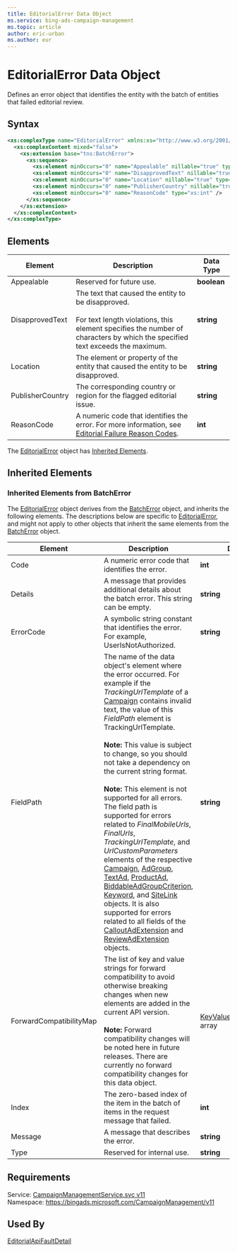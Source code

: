 ```yaml
---
title: EditorialError Data Object
ms.service: bing-ads-campaign-management
ms.topic: article
author: eric-urban
ms.author: eur
---
```

# EditorialError Data Object
Defines an error object that identifies the entity with the batch of entities that failed editorial review.

## Syntax
```xml
<xs:complexType name="EditorialError" xmlns:xs="http://www.w3.org/2001/XMLSchema">
  <xs:complexContent mixed="false">
    <xs:extension base="tns:BatchError">
      <xs:sequence>
        <xs:element minOccurs="0" name="Appealable" nillable="true" type="xs:boolean" />
        <xs:element minOccurs="0" name="DisapprovedText" nillable="true" type="xs:string" />
        <xs:element minOccurs="0" name="Location" nillable="true" type="xs:string" />
        <xs:element minOccurs="0" name="PublisherCountry" nillable="true" type="xs:string" />
        <xs:element minOccurs="0" name="ReasonCode" type="xs:int" />
      </xs:sequence>
    </xs:extension>
  </xs:complexContent>
</xs:complexType>
```

## <a name="elements"></a>Elements

|Element|Description|Data Type|
|-----------|---------------|-------------|
|<a name="appealable"></a>Appealable|Reserved for future use.|**boolean**|
|<a name="disapprovedtext"></a>DisapprovedText|The text that caused the entity to be disapproved.<br /><br />For text length violations, this element specifies the number of characters by which the specified text exceeds the maximum.|**string**|
|<a name="location"></a>Location|The element or property of the entity that caused the entity to be disapproved.|**string**|
|<a name="publishercountry"></a>PublisherCountry|The corresponding country or region for the flagged editorial issue.|**string**|
|<a name="reasoncode"></a>ReasonCode|A numeric code that identifies the error. For more information, see [Editorial Failure Reason Codes](~/guides/editorial-failure-reason-codes.md).|**int**|

The [EditorialError](editorialerror.md) object has [Inherited Elements](#inheritedelements).

## <a name="inheritedelements"></a>Inherited Elements

### <a name="inheritedelementsbatcherror"></a>Inherited Elements from BatchError
The [EditorialError](editorialerror.md) object derives from the [BatchError](batcherror.md) object, and inherits the following elements. The descriptions below are specific to [EditorialError](editorialerror.md), and might not apply to other objects that inherit the same elements from the [BatchError](batcherror.md) object.  

|Element|Description|Data Type|
|-----------|---------------|-------------|
|<a name="code"></a>Code|A numeric error code that identifies the error.|**int**|
|<a name="details"></a>Details|A message that provides additional details about the batch error. This string can be empty.|**string**|
|<a name="errorcode"></a>ErrorCode|A symbolic string constant that identifies the error. For example, UserIsNotAuthorized.|**string**|
|<a name="fieldpath"></a>FieldPath|The name of the data object's element where the error occurred. For example if the *TrackingUrlTemplate* of a [Campaign](../campaign-management/campaign.md) contains invalid text, the value of this *FieldPath* element is TrackingUrlTemplate.<br /><br />**Note:** This value is subject to change, so you should not take a dependency on the current string format.<br /><br />**Note:** This element is not supported for all errors. The field path is supported for errors related to *FinalMobileUrls*, *FinalUrls*, *TrackingUrlTemplate*, and *UrlCustomParameters* elements of the respective [Campaign](../campaign-management/campaign.md), [AdGroup](../campaign-management/adgroup.md), [TextAd](../campaign-management/textad.md), [ProductAd](../campaign-management/productad.md), [BiddableAdGroupCriterion](../campaign-management/biddableadgroupcriterion.md), [Keyword](../campaign-management/keyword.md), and [SiteLink](../campaign-management/sitelink.md) objects. It is also supported for errors related to all fields of the [CalloutAdExtension](../campaign-management/calloutadextension.md) and [ReviewAdExtension](../campaign-management/reviewadextension.md) objects.|**string**|
|<a name="forwardcompatibilitymap"></a>ForwardCompatibilityMap|The list of key and value strings for forward compatibility to avoid otherwise breaking changes when new elements are added in the current API version.<br /><br />**Note:** Forward compatibility changes will be noted here in future releases. There are currently no forward compatibility changes for this data object.|[KeyValuePairOfstringstring](keyvaluepairofstringstring.md) array|
|<a name="index"></a>Index|The zero-based index of the item in the batch of items in the request message that failed.|**int**|
|<a name="message"></a>Message|A message that describes the error.|**string**|
|<a name="type"></a>Type|Reserved for internal use.|**string**|

## Requirements
Service: [CampaignManagementService.svc v11](https://campaign.api.bingads.microsoft.com/Api/Advertiser/CampaignManagement/v11/CampaignManagementService.svc)  
Namespace: https://bingads.microsoft.com/CampaignManagement/v11  

## Used By
[EditorialApiFaultDetail](editorialapifaultdetail.md)  
